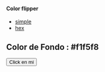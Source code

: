 <Doctype>
<html long="es">
<Head>
<meta charset="utf-8">
<Title> Boton de colores </Title>
<link rel="stylesheet"estilos.css">
</Head>
<Body>
 <nau>
  <di class="nau-center">
  <H4>Color flipper</H4>
  <ul class="nau-links">
    <li><a href="indice.html">simple</a>
    <li><a href="hexadecimal.html">hex</a>
  </ul>
 </div>
</nau>
<main>
 <div class="container">
  <H2>Color de Fondo : <span class="color">#f1f5f8</span></H2>
  <button class="btn btn-hero" id="btn">Click en mi</button>
 </div>
</main>
<script scr="aplicacion.js"></script>
</Body>
</Html>
 
